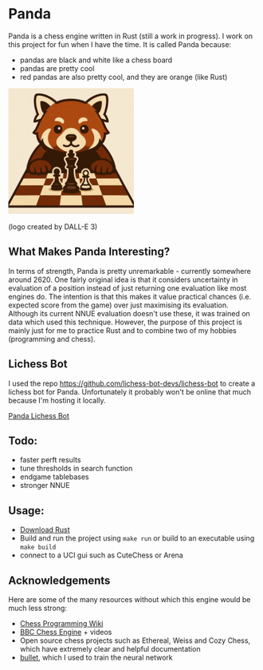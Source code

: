 # Panda
Panda is a chess engine written in Rust (still a work in progress). I work on this project for fun when I have the time. It is called Panda because:
- pandas are black and white like a chess board
- pandas are pretty cool
- red pandas are also pretty cool, and they are orange (like Rust)

<img src="logo4.png" width=50% height=50%>

(logo created by DALL-E 3)

## What Makes Panda Interesting?

In terms of strength, Panda is pretty unremarkable - currently somewhere around 2620. One fairly original idea is that it considers uncertainty in evaluation of a position instead of just returning one evaluation like most engines do. The intention is that this makes it value practical chances (i.e. expected score from the game) over just maximising its evaluation. Although its current NNUE evaluation doesn't use these, it was trained on data which used this technique. However, the purpose of this project is mainly just for me to practice Rust and to combine two of my hobbies (programming and chess).

## Lichess Bot

I used the repo https://github.com/lichess-bot-devs/lichess-bot to create a lichess bot for Panda. Unfortunately it probably won't be online that much because I'm hosting it locally.

[Panda Lichess Bot](https://lichess.org/@/BotNickal)

## Todo:
- faster perft results
- tune thresholds in search function
- endgame tablebases
- stronger NNUE

## Usage:
- [Download Rust](https://www.rust-lang.org/)
- Build and run the project using ```make run``` or build to an executable using ```make build```
- connect to a UCI gui such as CuteChess or Arena

## Acknowledgements
Here are some of the many resources without which this engine would be much less strong:
- [Chess Programming Wiki](https://www.chessprogramming.org/Main_Page)
- [BBC Chess Engine](https://github.com/maksimKorzh/bbc) + videos
- Open source chess projects such as Ethereal, Weiss and Cozy Chess, which have extremely clear and helpful documentation
- [bullet](https://github.com/jw1912/bullet/tree/main), which I used to train the neural network
